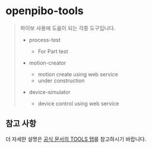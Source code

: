 # openpibo-tools

> 파이보 사용에 도움이 되는 각종 도구입니다.
>
> - process-test
>   - For Part test
>
> - motion-creator
>   - motion create using web service
>   - under construction
>   
> - device-simulator
>   - device control using web service


## 참고 사항
더 자세한 설명은 [공식 문서의 TOOLS 탭](https://themakerrobot.github.io/x-openpibo/build/html/tools/audio.html)를 참고하시기 바랍니다.
